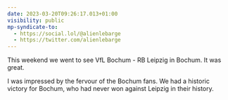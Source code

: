 ```yaml
---
date: 2023-03-20T09:26:17.013+01:00
visibility: public
mp-syndicate-to:
  - https://social.lol/@alienlebarge
  - https://twitter.com/alienlebarge
---
```

This weekend we went to see VfL Bochum - RB Leipzig in Bochum. It was great.

I was impressed by the fervour of the Bochum fans. We had a historic victory for Bochum, who had never won against Leipzig in their history.
